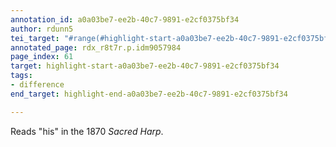 ```yaml
---
annotation_id: a0a03be7-ee2b-40c7-9891-e2cf0375bf34
author: rdunn5
tei_target: "#range(#highlight-start-a0a03be7-ee2b-40c7-9891-e2cf0375bf34, #highlight-end-a0a03be7-ee2b-40c7-9891-e2cf0375bf34)"
annotated_page: rdx_r8t7r.p.idm9057984
page_index: 61
target: highlight-start-a0a03be7-ee2b-40c7-9891-e2cf0375bf34
tags:
- difference
end_target: highlight-end-a0a03be7-ee2b-40c7-9891-e2cf0375bf34

---
```

Reads "his" in the 1870 *Sacred Harp*.